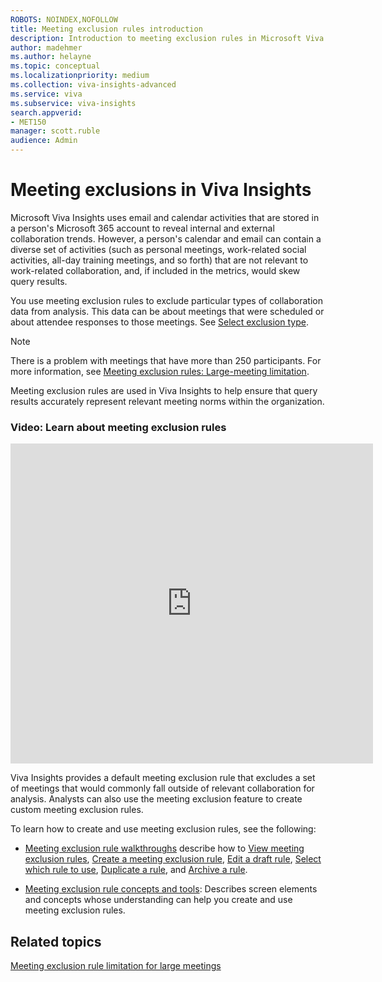 ```yaml
---
ROBOTS: NOINDEX,NOFOLLOW
title: Meeting exclusion rules introduction
description: Introduction to meeting exclusion rules in Microsoft Viva Insights  
author: madehmer
ms.author: helayne
ms.topic: conceptual
ms.localizationpriority: medium 
ms.collection: viva-insights-advanced 
ms.service: viva 
ms.subservice: viva-insights 
search.appverid: 
- MET150 
manager: scott.ruble
audience: Admin
---
```


# Meeting exclusions in Viva Insights

Microsoft Viva Insights uses email and calendar activities that are stored in a person's Microsoft 365 account to reveal internal and external collaboration trends. However, a person's calendar and email can contain a diverse set of activities (such as personal meetings, work-related social activities, all-day training meetings, and so forth) that are not relevant to work-related collaboration, and, if included in the metrics, would skew query results.

You use meeting exclusion rules to exclude particular types of collaboration data from analysis. This data can be about meetings that were scheduled or about attendee responses to those meetings. See [Select exclusion type](/viva/insights/tutorials/meeting-exclusion-concept?toc=/viva/insights/use/toc.json&bc=/viva/insights/breadcrumb/toc.json#select-exclusion-type).

>[!Note]
>There is a problem with meetings that have more than 250 participants. For more information, see [Meeting exclusion rules: Large-meeting limitation](/viva/insights/tutorials/meeting-exclusion-250?toc=/viva/insights/use/toc.json&bc=/viva/insights/breadcrumb/toc.json).

Meeting exclusion rules are used in Viva Insights to help ensure that query results accurately represent relevant meeting norms within the organization. <!-- Organizations can also use these rules to promote privacy by excluding from analysis meetings that are of a sensitive nature.  -->

### Video: Learn about meeting exclusion rules

<!-- FOR THIS VIDEO LINK, VERIFY THE EMBED/SCREEN SETTINGS. 
WE USE THE FOLLOWING ONES IN OTHER PLACES: 

<iframe allowfullscreen="" mozallowfullscreen="" webkitallowfullscreen=""></iframe>
-->

<iframe src="https://player.vimeo.com/video/434889700" width="580" height="512" frameborder="0" allow="autoplay; fullscreen" allowfullscreen></iframe>

Viva Insights provides a default meeting exclusion rule that excludes a set of meetings that would commonly fall outside of relevant collaboration for analysis. Analysts can also use the meeting exclusion feature to create custom meeting exclusion rules.

To learn how to create and use meeting exclusion rules, see the following:  

* [Meeting exclusion rule walkthroughs](/viva/insights/tutorials/meeting-exclusion-rules?toc=/viva/insights/use/toc.json&bc=/viva/insights/breadcrumb/toc.json) describe how to [View meeting exclusion rules](/viva/insights/tutorials/meeting-exclusion-rules?toc=/viva/insights/use/toc.json&bc=/viva/insights/breadcrumb/toc.json#to-view-meeting-exclusion-rules), [Create a meeting exclusion rule](/viva/insights/tutorials/meeting-exclusion-rules?toc=/viva/insights/use/toc.json&bc=/viva/insights/breadcrumb/toc.json#create-a-meeting-exclusion-rule), [Edit a draft rule](/viva/insights/tutorials/meeting-exclusion-rules?toc=/viva/insights/use/toc.json&bc=/viva/insights/breadcrumb/toc.json#edit-a-draft-rule), [Select which rule to use](/viva/insights/tutorials/meeting-exclusion-rules?toc=/viva/insights/use/toc.json&bc=/viva/insights/breadcrumb/toc.json#select-which-rule-to-use), [Duplicate a rule](/viva/insights/tutorials/meeting-exclusion-rules?toc=/viva/insights/use/toc.json&bc=/viva/insights/breadcrumb/toc.json#duplicate-a-rule), and [Archive a rule](/viva/insights/tutorials/meeting-exclusion-rules?toc=/viva/insights/use/toc.json&bc=/viva/insights/breadcrumb/toc.json#archive-a-rule).

* [Meeting exclusion rule concepts and tools](/viva/insights/tutorials/meeting-exclusion-concept?toc=/viva/insights/use/toc.json&bc=/viva/insights/breadcrumb/toc.json): Describes screen elements and concepts whose understanding can help you create and use meeting exclusion rules.

## Related topics

[Meeting exclusion rule limitation for large meetings](/viva/insights/tutorials/meeting-exclusion-250?toc=/viva/insights/use/toc.json&bc=/viva/insights/breadcrumb/toc.json)

